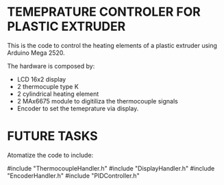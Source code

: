 # TEMEPRATURE CONTROLER FOR PLASTIC EXTRUDER

This is the code to control the heating elements of a plastic extruder
using Arduino Mega 2520. 

The hardware is composed by:
- LCD 16x2 display
- 2 thermocuple type K
- 2 cylindrical heating element
- 2 MAx6675 module to digitiliza the thermocouple signals
- Encoder to set the temeprature via display. 


# FUTURE TASKS
Atomatize the code to include:
  
#include "ThermocoupleHandler.h"
#include "DisplayHandler.h"
#include "EncoderHandler.h"
#include "PIDController.h"